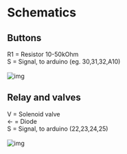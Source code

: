 # Schematics

## Buttons 
R1 = Resistor 10-50kOhm </br>
S = Signal, to arduino (eg. 30,31,32,A10)</br>
 </br>
![img](https://github.com/tedelm/MultiFiller/blob/main/img/button.png)

## Relay and valves 
V = Solenoid valve</br>
<- = Diode </br>
S = Signal, to arduino (22,23,24,25)</br>
</br>
![img](https://github.com/tedelm/MultiFiller/blob/main/img/valveRelay.png)